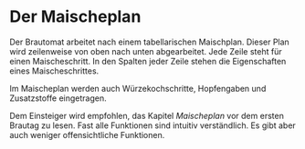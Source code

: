 # Der Maischeplan

Der Brautomat arbeitet nach einem tabellarischen Maischplan. Dieser Plan wird zeilenweise von oben nach unten abgearbeitet. Jede Zeile steht für einen Maischeschritt. In den Spalten jeder Zeile stehen die Eigenschaften eines Maischeschrittes.

Im Maischeplan werden auch Würzekochschritte, Hopfengaben und Zusatzstoffe eingetragen.

Dem Einsteiger wird empfohlen, das Kapitel _Maischeplan_ vor dem ersten Brautag zu lesen. Fast alle Funktionen sind intuitiv verständlich. Es gibt aber auch weniger offensichtliche Funktionen.
